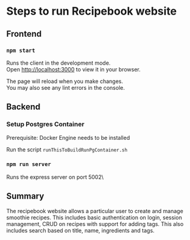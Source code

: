 # Steps to run Recipebook website

## Frontend

### `npm start`

Runs the client in the development mode.\
Open [http://localhost:3000](http://localhost:3000) to view it in your browser.

The page will reload when you make changes.\
You may also see any lint errors in the console.

## Backend

### Setup Postgres Container

Prerequisite: 
Docker Engine needs to be installed

Run the script `runThisToBuildRunPgContainer.sh` 

### `npm run server`

Runs the express server on port 5002\

## Summary
The recipebook website allows a particular user to create and manage smoothie recipes.
This includes basic authentication on login, session management, CRUD on recipes with support for adding tags.
This also includes search based on title, name, ingredients and tags.